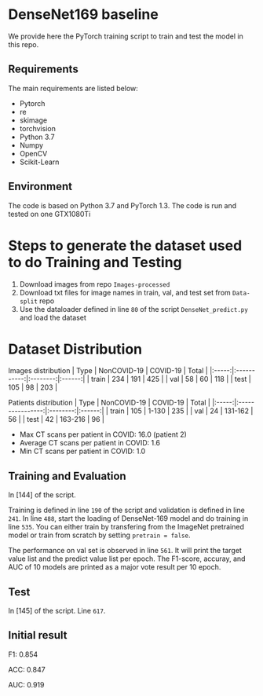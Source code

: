 # DenseNet169 baseline

We provide here the PyTorch training script to train and test the model in this repo.

## Requirements

The main requirements are listed below:

* Pytorch
* re
* skimage
* torchvision
* Python 3.7
* Numpy
* OpenCV
* Scikit-Learn

<!---
# Dataset Split
See Data-split. Patient distribution in each set will be updated soon.
--->
## Environment
The code is based on Python 3.7 and PyTorch 1.3.
The code is run and tested on one GTX1080Ti


# Steps to generate the dataset used to do Training and Testing
1. Download images from repo `Images-processed`
2. Download txt files for image names in train, val, and test set from `Data-split` repo
3. Use the dataloader defined in line `80` of the script `DenseNet_predict.py` and load the dataset


# Dataset Distribution
<!---
--->
Images distribution
|  Type | NonCOVID-19 | COVID-19 |  Total |
|:-----:|:-----------:|:--------:|:------:|
| train |      234    |    191   |   425  |
|  val  |       58    |     60   |   118  |
|  test |      105    |     98   |   203  |

Patients distribution
|  Type |    NonCOVID-19   | COVID-19 |  Total |
|:-----:|:----------------:|:--------:|:------:|
| train |        105       |  1-130   |   235  |
|  val  |         24       | 131-162  |    56  |
|  test |         42       | 163-216  |    96   |



* Max CT scans per patient in COVID: 16.0 (patient 2)
* Average CT scans per patient in COVID: 1.6
* Min CT scans per patient in  COVID: 1.0
<!---
Patients frequency ('ID:number')
* train: 12:18  13:9  14:2  15:12  17:20  18:16  19:12  21:8  23:40  24:22  25:11  34:12
* val: 6:26  16:10  27:22 
* test: 7:4  8:8  10:8  11:3  20:12
--->


## Training and Evaluation
   In [144] of the script.
   
   Training is defined in line `190` of the script and validation is defined in line `241`. 
   In line `488`, start the loading of DenseNet-169 model and do training in line `535`.
   You can either train by transfering from the ImageNet pretrained model or train from scratch by setting `pretrain = false`.  
   
   The performance on val set is observed in line `561`. It will print the target value list and the predict value list per epoch. The F1-score, accuray, and AUC of 10 models are printed as a major vote result per 10 epoch. 

## Test
   In [145] of the script. Line `617`. 

## Initial result
   F1:  0.854
   
   ACC: 0.847
   
   AUC: 0.919

